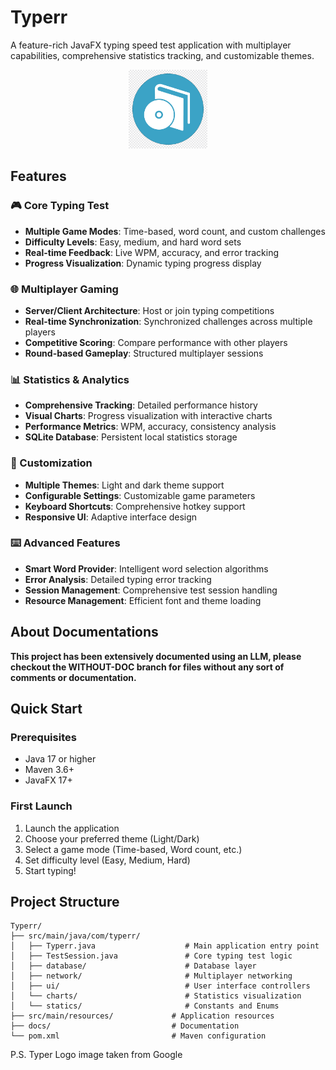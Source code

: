 # Typerr

A feature-rich JavaFX typing speed test application with multiplayer capabilities, comprehensive statistics tracking, and customizable themes.

<div align="center">
    <img src="src/main/resources/images/icon.png" alt="Typerr Logo" width="25%">
</div>


## Features

### 🎮 Core Typing Test
- **Multiple Game Modes**: Time-based, word count, and custom challenges
- **Difficulty Levels**: Easy, medium, and hard word sets
- **Real-time Feedback**: Live WPM, accuracy, and error tracking
- **Progress Visualization**: Dynamic typing progress display

### 🌐 Multiplayer Gaming
- **Server/Client Architecture**: Host or join typing competitions
- **Real-time Synchronization**: Synchronized challenges across multiple players
- **Competitive Scoring**: Compare performance with other players
- **Round-based Gameplay**: Structured multiplayer sessions

### 📊 Statistics & Analytics
- **Comprehensive Tracking**: Detailed performance history
- **Visual Charts**: Progress visualization with interactive charts
- **Performance Metrics**: WPM, accuracy, consistency analysis
- **SQLite Database**: Persistent local statistics storage

### 🎨 Customization
- **Multiple Themes**: Light and dark theme support
- **Configurable Settings**: Customizable game parameters
- **Keyboard Shortcuts**: Comprehensive hotkey support
- **Responsive UI**: Adaptive interface design

### ⌨️ Advanced Features
- **Smart Word Provider**: Intelligent word selection algorithms
- **Error Analysis**: Detailed typing error tracking
- **Session Management**: Comprehensive test session handling
- **Resource Management**: Efficient font and theme loading

## About Documentations

**This project has been extensively documented using an LLM, please checkout the WITHOUT-DOC branch for files without any sort of comments or documentation.**

## Quick Start

### Prerequisites
- Java 17 or higher
- Maven 3.6+
- JavaFX 17+


### First Launch
1. Launch the application
2. Choose your preferred theme (Light/Dark)
3. Select a game mode (Time-based, Word count, etc.)
4. Set difficulty level (Easy, Medium, Hard)
5. Start typing!

## Project Structure

```
Typerr/
├── src/main/java/com/typerr/
│   ├── Typerr.java                    # Main application entry point
│   ├── TestSession.java               # Core typing test logic
│   ├── database/                      # Database layer
│   ├── network/                       # Multiplayer networking
│   ├── ui/                            # User interface controllers
│   └── charts/                        # Statistics visualization
│   └── statics/                       # Constants and Enums
├── src/main/resources/             # Application resources
├── docs/                           # Documentation
└── pom.xml                         # Maven configuration
```

P.S. Typer Logo image taken from Google